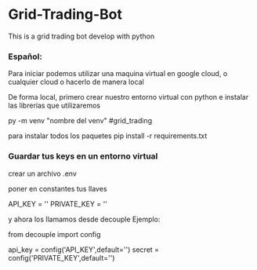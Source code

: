 # Grid-Trading-Bot
This is a grid trading bot develop with python



### Español:

Para iniciar podemos utilizar una maquina virtual en google cloud, o cualquier cloud o hacerlo de manera local 

De forma local, primero crear nuestro entorno virtual con python e instalar las librerías que utilizaremos

py -m venv "nombre del venv" #grid_trading

para instalar todos los paquetes 
pip install -r requirements.txt 

### Guardar tus keys en un entorno virtual

crear un archivo .env

poner en constantes tus llaves 

API_KEY = ''
PRIVATE_KEY = ''

y ahora los llamamos desde decouple 
Ejemplo:

from decouple import config

api_key =  config('API_KEY',default='')
secret = config('PRIVATE_KEY',default='')